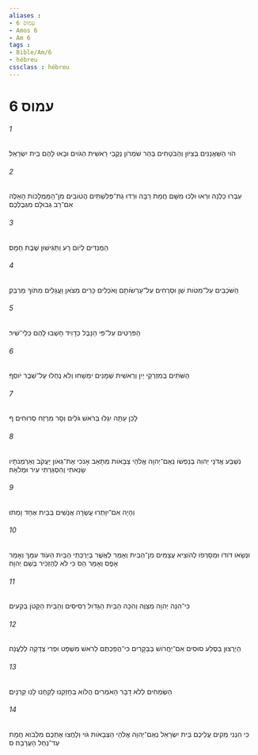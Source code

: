 ```yaml
---
aliases : 
- עמוס 6
- Amos 6
- Am 6
tags : 
- Bible/Am/6
- hébreu
cssclass : hébreu
---
```


# עמוס 6

###### 1
הֹוי הַשַּׁאֲנַנִּים בְּצִיֹּון וְהַבֹּטְחִים בְּהַר שֹׁמְרֹון נְקֻבֵי רֵאשִׁית הַגֹּויִם וּבָאוּ לָהֶם בֵּית יִשְׂרָאֵל׃
###### 2
עִבְרוּ כַלְנֵה וּרְאוּ וּלְכוּ מִשָּׁם חֲמַת רַבָּה וּרְדוּ גַת־פְּלִשְׁתִּים הֲטֹובִים מִן־הַמַּמְלָכֹות הָאֵלֶּה אִם־רַב גְּבוּלָם מִגְּבֻלְכֶם׃
###### 3
הַמְנַדִּים לְיֹום רָע וַתַּגִּישׁוּן שֶׁבֶת חָמָס׃
###### 4
הַשֹּׁכְבִים עַל־מִטֹּות שֵׁן וּסְרֻחִים עַל־עַרְשֹׂותָם וְאֹכְלִים כָּרִים מִצֹּאן וַעֲגָלִים מִתֹּוךְ מַרְבֵּק׃
###### 5
הַפֹּרְטִים עַל־פִּי הַנָּבֶל כְּדָוִיד חָשְׁבוּ לָהֶם כְּלֵי־שִׁיר׃
###### 6
הַשֹּׁתִים בְּמִזְרְקֵי יַיִן וְרֵאשִׁית שְׁמָנִים יִמְשָׁחוּ וְלֹא נֶחְלוּ עַל־שֵׁבֶר יֹוסֵף׃
###### 7
לָכֵן עַתָּה יִגְלוּ בְּרֹאשׁ גֹּלִים וְסָר מִרְזַח סְרוּחִים׃ ף
###### 8
נִשְׁבַּע אֲדֹנָי יְהוִה בְּנַפְשֹׁו נְאֻם־יְהוָה אֱלֹהֵי צְבָאֹות מְתָאֵב אָנֹכִי אֶת־גְּאֹון יַעֲקֹב וְאַרְמְנֹתָיו שָׂנֵאתִי וְהִסְגַּרְתִּי עִיר וּמְלֹאָהּ׃
###### 9
וְהָיָה אִם־יִוָּתְרוּ עֲשָׂרָה אֲנָשִׁים בְּבַיִת אֶחָד וָמֵתוּ׃
###### 10
וּנְשָׂאֹו דֹּודֹו וּמְסָרְפֹו לְהֹוצִיא עֲצָמִים מִן־הַבַּיִת וְאָמַר לַאֲשֶׁר בְּיַרְכְּתֵי הַבַּיִת הַעֹוד עִמָּךְ וְאָמַר אָפֶס וְאָמַר הָס כִּי לֹא לְהַזְכִּיר בְּשֵׁם יְהוָה׃
###### 11
כִּי־הִנֵּה יְהוָה מְצַוֶּה וְהִכָּה הַבַּיִת הַגָּדֹול רְסִיסִים וְהַבַּיִת הַקָּטֹן בְּקִעִים׃
###### 12
הַיְרֻצוּן בַּסֶּלַע סוּסִים אִם־יַחֲרֹושׁ בַּבְּקָרִים כִּי־הֲפַכְתֶּם לְרֹאשׁ מִשְׁפָּט וּפְרִי צְדָקָה לְלַעֲנָה׃
###### 13
הַשְּׂמֵחִים לְלֹא דָבָר הָאֹמְרִים הֲלֹוא בְחָזְקֵנוּ לָקַחְנוּ לָנוּ קַרְנָיִם׃
###### 14
כִּי הִנְנִי מֵקִים עֲלֵיכֶם בֵּית יִשְׂרָאֵל נְאֻם־יְהוָה אֱלֹהֵי הַצְּבָאֹות גֹּוי וְלָחֲצוּ אֶתְכֶם מִלְּבֹוא חֲמָת עַד־נַחַל הָעֲרָבָה׃ ס
